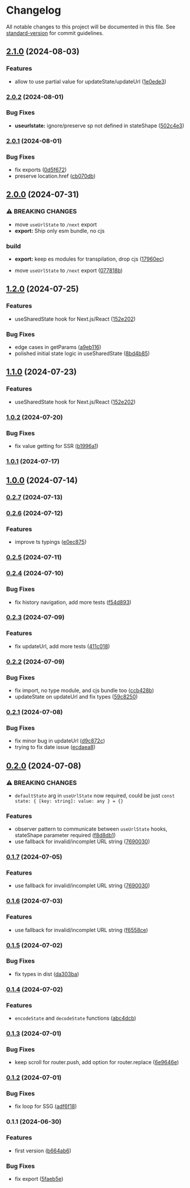 # Changelog

All notable changes to this project will be documented in this file. See [standard-version](https://github.com/conventional-changelog/standard-version) for commit guidelines.

## [2.1.0](https://github.com/asmyshlyaev177/state-in-url/compare/v2.0.2...v2.1.0) (2024-08-03)


### Features

* allow to use partial value for updateState/updateUrl ([1e0ede3](https://github.com/asmyshlyaev177/state-in-url/commit/1e0ede342499c4e902252dbc09d9b2120addbd38))

### [2.0.2](https://github.com/asmyshlyaev177/state-in-url/compare/v2.0.1...v2.0.2) (2024-08-01)


### Bug Fixes

* **useurlstate:** ignore/preserve sp not defined in stateShape ([502c4e3](https://github.com/asmyshlyaev177/state-in-url/commit/502c4e3d58b30d6ac65c98fe881156ab677f7f66))

### [2.0.1](https://github.com/asmyshlyaev177/state-in-url/compare/v2.0.0...v2.0.1) (2024-08-01)


### Bug Fixes

* fix exports ([0d5f672](https://github.com/asmyshlyaev177/state-in-url/commit/0d5f672cad6e1e13d85106f9ee4c2916231cdd45))
* preserve location.href ([cb070db](https://github.com/asmyshlyaev177/state-in-url/commit/cb070db0fc8b8bcc356115668f07ae6a5edf5ff2))

## [2.0.0](https://github.com/asmyshlyaev177/state-in-url/compare/v1.2.0...v2.0.0) (2024-07-31)


### ⚠ BREAKING CHANGES

* move `useUrlState` to `/next` export
* **export:** Ship only esm bundle, no cjs

### build

* **export:** keep es modules for transpilation, drop cjs ([17960ec](https://github.com/asmyshlyaev177/state-in-url/commit/17960ec6bdfd79e073d54912d8135fcded4312ec))


* move `useUrlState` to `/next` export ([077818b](https://github.com/asmyshlyaev177/state-in-url/commit/077818b8891c5ddef25afc0c98d83e3ae4a957fb))

## [1.2.0](https://github.com/asmyshlyaev177/state-in-url/compare/v1.0.2...v1.2.0) (2024-07-25)


### Features

* useSharedState hook for Next.js/React ([152e202](https://github.com/asmyshlyaev177/state-in-url/commit/152e2027bc2bbf3c66af3f53f2d4a5d7565b17d5))


### Bug Fixes

* edge cases in getParams ([a9eb116](https://github.com/asmyshlyaev177/state-in-url/commit/a9eb11674d4ead93dda8c6d1af909df5fc5d16da))
* polished initial state logic in useSharedState ([8bd4b85](https://github.com/asmyshlyaev177/state-in-url/commit/8bd4b85bf981cae74fdf731c2762b7a82ca57a66))

## [1.1.0](https://github.com/asmyshlyaev177/state-in-url/compare/v1.0.2...v1.1.0) (2024-07-23)


### Features

* useSharedState hook for Next.js/React ([152e202](https://github.com/asmyshlyaev177/state-in-url/commit/152e2027bc2bbf3c66af3f53f2d4a5d7565b17d5))

### [1.0.2](https://github.com/asmyshlyaev177/state-in-url/compare/v1.0.1...v1.0.2) (2024-07-20)


### Bug Fixes

* fix value getting for SSR ([b1996a1](https://github.com/asmyshlyaev177/state-in-url/commit/b1996a1d360bf3c477f3c786d7b05500b25dbb83))

### [1.0.1](https://github.com/asmyshlyaev177/state-in-url/compare/v1.0.0...v1.0.1) (2024-07-17)

## [1.0.0](https://github.com/asmyshlyaev177/state-in-url/compare/v0.2.7...v1.0.0) (2024-07-14)

### [0.2.7](https://github.com/asmyshlyaev177/state-in-url/compare/v0.2.6...v0.2.7) (2024-07-13)

### [0.2.6](https://github.com/asmyshlyaev177/state-in-url/compare/v0.2.5...v0.2.6) (2024-07-12)


### Features

* improve ts typings ([e0ec875](https://github.com/asmyshlyaev177/state-in-url/commit/e0ec875bcd686ec24464b7cb7961d1f2785e1802))

### [0.2.5](https://github.com/asmyshlyaev177/state-in-url/compare/v0.2.4...v0.2.5) (2024-07-11)

### [0.2.4](https://github.com/asmyshlyaev177/state-in-url/compare/v0.2.3...v0.2.4) (2024-07-10)


### Bug Fixes

* fix history navigation, add more tests ([f54d893](https://github.com/asmyshlyaev177/state-in-url/commit/f54d893f37fa01b1da25266d1469c98cfae22db4))

### [0.2.3](https://github.com/asmyshlyaev177/state-in-url/compare/v0.2.2...v0.2.3) (2024-07-09)


### Features

* fix updateUrl, add more tests ([411c018](https://github.com/asmyshlyaev177/state-in-url/commit/411c01846c93bd873a90a536793b8068521810cf))

### [0.2.2](https://github.com/asmyshlyaev177/state-in-url/compare/v0.2.1...v0.2.2) (2024-07-09)


### Bug Fixes

* fix import, no type module, and cjs bundle too ([ccb428b](https://github.com/asmyshlyaev177/state-in-url/commit/ccb428b0e1d2a5ee4d0d88499ebe566f227e54b1))
* updateState on updateUrl and fix types ([59c8250](https://github.com/asmyshlyaev177/state-in-url/commit/59c82507e52921b929b8bea3ac9192703dd1576e))

### [0.2.1](https://github.com/asmyshlyaev177/state-in-url/compare/v0.2.0...v0.2.1) (2024-07-08)


### Bug Fixes

* fix minor bug in updateUrl ([d9c872c](https://github.com/asmyshlyaev177/state-in-url/commit/d9c872cb6d869adb134a45d6c165e17979a80ae8))
* trying to fix date issue ([ecdaea8](https://github.com/asmyshlyaev177/state-in-url/commit/ecdaea8947c0a13c110a6e1c6ed1f8ca849de5a4))

## [0.2.0](https://github.com/asmyshlyaev177/state-in-url/compare/v0.1.5...v0.2.0) (2024-07-08)


### ⚠ BREAKING CHANGES

* `defaultState` arg in `useUrlState` now required, could be just `const state: {
[key: string]: value: any } = {}`

### Features

* observer pattern to communicate between `useUrlState` hooks, stateShape parameter required ([f8d8db1](https://github.com/asmyshlyaev177/state-in-url/commit/f8d8db10740fe2507a59fd424bc5eb560ab0b834))
* use fallback for invalid/incomplet URL string ([7690030](https://github.com/asmyshlyaev177/state-in-url/commit/76900302379a9579df3813e0d77d2fa578a75d06))

### [0.1.7](https://github.com/asmyshlyaev177/state-in-url/compare/v0.1.5...v0.1.7) (2024-07-05)


### Features

* use fallback for invalid/incomplet URL string ([7690030](https://github.com/asmyshlyaev177/state-in-url/commit/76900302379a9579df3813e0d77d2fa578a75d06))

### [0.1.6](https://github.com/asmyshlyaev177/state-in-url/compare/v0.1.5...v0.1.6) (2024-07-03)


### Features

* use fallback for invalid/incomplet URL string ([f6558ce](https://github.com/asmyshlyaev177/state-in-url/commit/f6558ceb56ef5bd7acba240f56e9535231288e51))

### [0.1.5](https://github.com/asmyshlyaev177/state-in-url/compare/v0.1.4...v0.1.5) (2024-07-02)


### Bug Fixes

* fix types in dist ([da303ba](https://github.com/asmyshlyaev177/state-in-url/commit/da303baf44eb87a0591d19173058f496d9e19b83))

### [0.1.4](https://github.com/asmyshlyaev177/state-in-url/compare/v0.1.3...v0.1.4) (2024-07-02)


### Features

* `encodeState` and `decodeState` functions ([abc4dcb](https://github.com/asmyshlyaev177/state-in-url/commit/abc4dcbd51512f0bd2bef2abd4e2f78241a34b56))

### [0.1.3](https://github.com/asmyshlyaev177/state-in-url/compare/v0.1.2...v0.1.3) (2024-07-01)


### Bug Fixes

* keep scroll for router.push, add option for router.replace ([6e9646e](https://github.com/asmyshlyaev177/state-in-url/commit/6e9646e129dd540fa9c2e3dbeb74db835f75a5f1))

### [0.1.2](https://github.com/asmyshlyaev177/state-in-url/compare/v0.1.1...v0.1.2) (2024-07-01)


### Bug Fixes

* fix loop for SSG ([adf6f18](https://github.com/asmyshlyaev177/state-in-url/commit/adf6f1869c562ef7a2796469fcb82d28f82c6da2))

### 0.1.1 (2024-06-30)


### Features

* first version ([b664ab6](https://github.com/asmyshlyaev177/state-in-url/commit/b664ab6fae7babe7aad83ebdb17f9079200ce2fa))


### Bug Fixes

* fix export ([5faeb5e](https://github.com/asmyshlyaev177/state-in-url/commit/5faeb5e37240e82338ff574c471d43382f3a4857))
